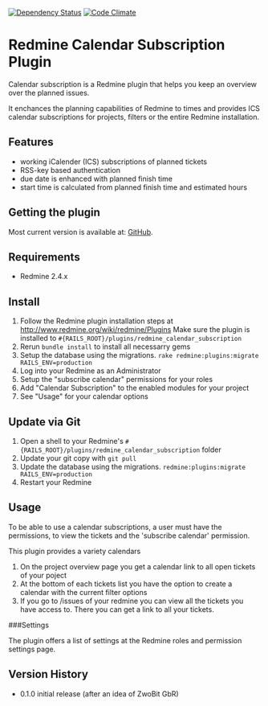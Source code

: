 [![Dependency Status](https://gemnasium.com/hicknhack-software/redmine_calendar_subscription.png)](https://gemnasium.com/hicknhack-software/redmine_calendar_subscription)
[![Code Climate](https://codeclimate.com/github/hicknhack-software/redmine_calendar_subscription.png)](https://codeclimate.com/github/hicknhack-software/redmine_calendar_subscription)

# Redmine Calendar Subscription Plugin

Calendar subscription is a Redmine plugin that helps you keep an overview over the planned issues.

It enchances the planning capabilities of Redmine to times and provides ICS calendar subscriptions for projects, filters or the entire Redmine installation.

## Features

* working iCalender (ICS) subscriptions of planned tickets
* RSS-key based authentication
* due date is enhanced with planned finish time
* start time is calculated from planned finish time and estimated hours

## Getting the plugin

Most current version is available at: [GitHub](https://github.com/hicknhack-software/redmine_calendar_subscription).

## Requirements
* Redmine 2.4.x

## Install

1. Follow the Redmine plugin installation steps at http://www.redmine.org/wiki/redmine/Plugins Make sure the plugin is installed to `#{RAILS_ROOT}/plugins/redmine_calendar_subscription`
1. Rerun `bundle install` to install all necessarry gems
1. Setup the database using the migrations. `rake redmine:plugins:migrate RAILS_ENV=production`
1. Log into your Redmine as an Administrator
1. Setup the "subscribe calendar" permissions for your roles
1. Add "Calendar Subscription" to the enabled modules for your project
1. See "Usage" for your calendar options

## Update via Git

1. Open a shell to your Redmine's `#{RAILS_ROOT}/plugins/redmine_calendar_subscription` folder
1. Update your git copy with `git pull`
1. Update the database using the migrations. `redmine:plugins:migrate RAILS_ENV=production`
1. Restart your Redmine

## Usage

To be able to use a calendar subscriptions, a user must have the permissions, to view the tickets and the 'subscribe calendar' permission.

This plugin provides a variety calendars
1. On the project overview page you get a calendar link to all open tickets of your poject
1. At the bottom of each tickets list you have the option to create a calendar with the current filter options
1. If you go to /issues of your redmine you can view all the tickets you have access to. There you can get a link to all your tickets.

###Settings

The plugin offers a list of settings at the Redmine roles and permission settings page.

## Version History

* 0.1.0 initial release (after an idea of ZwoBit GbR)

